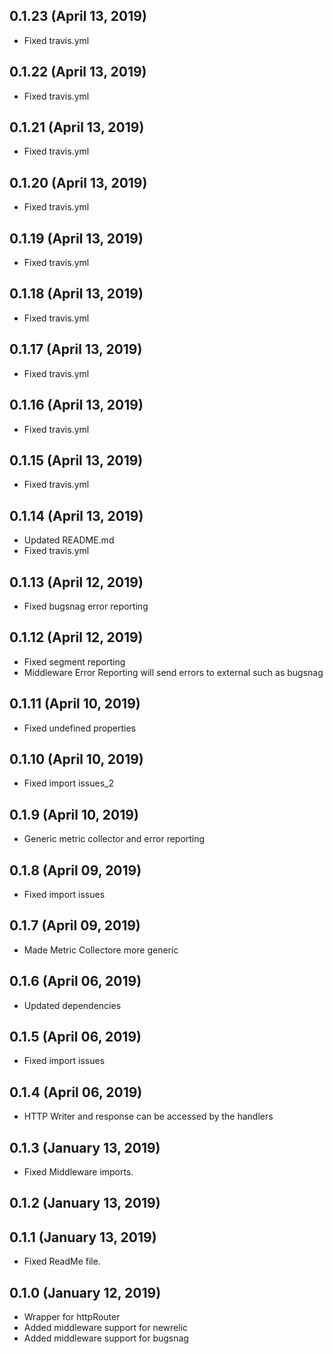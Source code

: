 ## 0.1.23 (April 13, 2019)
  - Fixed travis.yml

## 0.1.22 (April 13, 2019)
  - Fixed travis.yml

## 0.1.21 (April 13, 2019)
  - Fixed travis.yml

## 0.1.20 (April 13, 2019)
  - Fixed travis.yml

## 0.1.19 (April 13, 2019)
  - Fixed travis.yml

## 0.1.18 (April 13, 2019)
  - Fixed travis.yml

## 0.1.17 (April 13, 2019)
  - Fixed travis.yml

## 0.1.16 (April 13, 2019)
  - Fixed travis.yml

## 0.1.15 (April 13, 2019)
  - Fixed travis.yml

## 0.1.14 (April 13, 2019)
  - Updated README.md
  - Fixed travis.yml

## 0.1.13 (April 12, 2019)
  - Fixed bugsnag error reporting

## 0.1.12 (April 12, 2019)
  - Fixed segment reporting
  - Middleware Error Reporting will send errors to external such as bugsnag

## 0.1.11 (April 10, 2019)
  - Fixed undefined properties

## 0.1.10 (April 10, 2019)
  - Fixed import issues_2

## 0.1.9 (April 10, 2019)
  - Generic metric collector and error reporting

## 0.1.8 (April 09, 2019)
  - Fixed import issues

## 0.1.7 (April 09, 2019)
  - Made Metric Collectore more generic

## 0.1.6 (April 06, 2019)
  - Updated dependencies

## 0.1.5 (April 06, 2019)
  - Fixed import issues

## 0.1.4 (April 06, 2019)
  - HTTP Writer and response can be accessed by the handlers

## 0.1.3 (January 13, 2019)
  - Fixed Middleware imports.

## 0.1.2 (January 13, 2019)


## 0.1.1 (January 13, 2019)
  - Fixed ReadMe file.

## 0.1.0 (January 12, 2019)
  - Wrapper for httpRouter
  - Added middleware support for newrelic
  - Added middleware support for bugsnag

